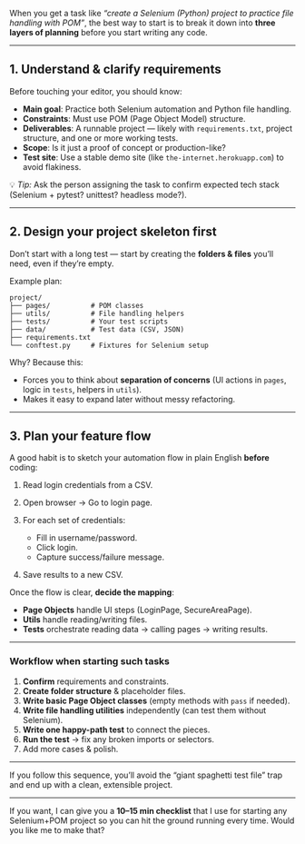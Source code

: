When you get a task like *“create a Selenium (Python) project to practice file handling with POM”*, the best way to start is to break it down into **three layers of planning** before you start writing any code.

---

## **1. Understand & clarify requirements**

Before touching your editor, you should know:

* **Main goal**: Practice both Selenium automation and Python file handling.
* **Constraints**: Must use POM (Page Object Model) structure.
* **Deliverables**: A runnable project — likely with `requirements.txt`, project structure, and one or more working tests.
* **Scope**: Is it just a proof of concept or production-like?
* **Test site**: Use a stable demo site (like `the-internet.herokuapp.com`) to avoid flakiness.

💡 *Tip:* Ask the person assigning the task to confirm expected tech stack (Selenium + pytest? unittest? headless mode?).

---

## **2. Design your project skeleton first**

Don’t start with a long test — start by creating the **folders & files** you’ll need, even if they’re empty.

Example plan:

```
project/
├── pages/          # POM classes
├── utils/          # File handling helpers
├── tests/          # Your test scripts
├── data/           # Test data (CSV, JSON)
├── requirements.txt
└── conftest.py     # Fixtures for Selenium setup
```

Why?
Because this:

* Forces you to think about **separation of concerns** (UI actions in `pages`, logic in `tests`, helpers in `utils`).
* Makes it easy to expand later without messy refactoring.

---

## **3. Plan your feature flow**

A good habit is to sketch your automation flow in plain English **before** coding:

1. Read login credentials from a CSV.
2. Open browser → Go to login page.
3. For each set of credentials:

   * Fill in username/password.
   * Click login.
   * Capture success/failure message.
4. Save results to a new CSV.

Once the flow is clear, **decide the mapping**:

* **Page Objects** handle UI steps (LoginPage, SecureAreaPage).
* **Utils** handle reading/writing files.
* **Tests** orchestrate reading data → calling pages → writing results.

---

### **Workflow when starting such tasks**

1. **Confirm** requirements and constraints.
2. **Create folder structure** & placeholder files.
3. **Write basic Page Object classes** (empty methods with `pass` if needed).
4. **Write file handling utilities** independently (can test them without Selenium).
5. **Write one happy-path test** to connect the pieces.
6. **Run the test** → fix any broken imports or selectors.
7. Add more cases & polish.

---

If you follow this sequence, you’ll avoid the “giant spaghetti test file” trap and end up with a clean, extensible project.

---

If you want, I can give you a **10–15 min checklist** that I use for starting any Selenium+POM project so you can hit the ground running every time. Would you like me to make that?
